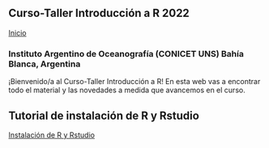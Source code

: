 ## Curso-Taller Introducción a R 2022

[Inicio](https://pepiamodeo.github.io/cursotallerIADO/)

### Instituto Argentino de Oceanografía (CONICET UNS) Bahía Blanca, Argentina

¡Bienvenido/a al Curso-Taller Introducción a R! En esta web vas a encontrar todo el material y las novedades a medida que avancemos en el curso.

## Tutorial de instalación de R y Rstudio

[Instalación de R y Rstudio](https://rpubs.com/pepiamodeo/933224)

<!--
pruebo link [pdf](https://pepiamodeo.github.io/cursotallerIADO/Clase1_presentacion.pdf)

You can use the [editor on GitHub](https://github.com/pepiamodeo/cursotallerIADO/edit/main/README.md) to maintain and preview the content for your website in Markdown files.

Whenever you commit to this repository, GitHub Pages will run [Jekyll](https://jekyllrb.com/) to rebuild the pages in your site, from the content in your Markdown files.

### Markdown

Markdown is a lightweight and easy-to-use syntax for styling your writing. It includes conventions for

```markdown
Syntax highlighted code block

# Header 1
## Header 2
### Header 3

- Bulleted
- List

1. Numbered
2. List

**Bold** and _Italic_ and `Code` text

[Link](url) and ![Image](src)
```

For more details see [Basic writing and formatting syntax](https://docs.github.com/en/github/writing-on-github/getting-started-with-writing-and-formatting-on-github/basic-writing-and-formatting-syntax).

### Jekyll Themes

Your Pages site will use the layout and styles from the Jekyll theme you have selected in your [repository settings](https://github.com/pepiamodeo/cursotallerIADO/settings/pages). The name of this theme is saved in the Jekyll `_config.yml` configuration file.

### Support or Contact

Having trouble with Pages? Check out our [documentation](https://docs.github.com/categories/github-pages-basics/) or [contact support](https://support.github.com/contact) and we’ll help you sort it out.



-->
